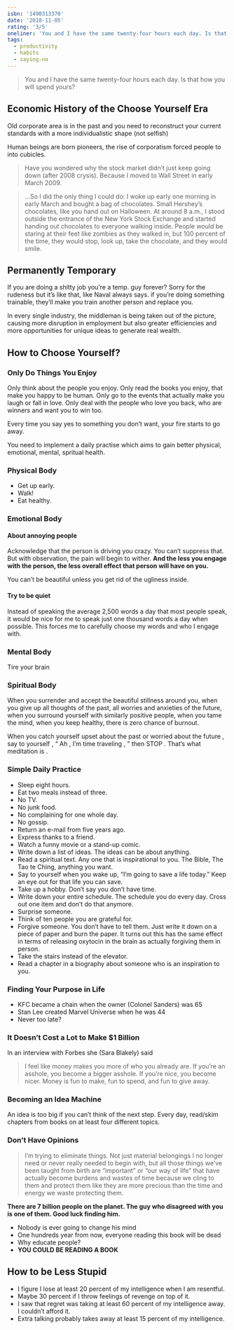 ```yaml
---
isbn: '1490313370'
date: '2018-11-05'
rating: '3/5'
oneliner: 'You and I have the same twenty-four hours each day. Is that how you will spend yours?'
tags:
  - productivity
  - habits
  - saying-no
---
```


> You and I have the same twenty-four hours each day. Is that how you will spend yours?

## Economic History of the Choose Yourself Era

Old corporate area is in the past and you need to reconstruct your current standards with a more individualistic shape (not selfish)

Human beings are born pioneers, the rise of corporatism forced people to into cubicles.

> Have you wondered why the stock market didn’t just keep going down (after 2008 crysis). Because I moved to Wall Street in early March 2009.

> ...So I did the only thing I could do: I woke up early one morning in early March and bought a bag of chocolates. Small Hershey’s chocolates, like you hand out on Halloween. At around 8 a.m., I stood outside the entrance of the New York Stock Exchange and started handing out chocolates to everyone walking inside. People would be staring at their feet like zombies as they walked in, but 100 percent of the time, they would stop, look up, take the chocolate, and they would smile.

## Permanently Temporary

If you are doing a shitty job you’re a temp. guy forever? Sorry for the rudeness but it’s like that, like Naval always says. if you’re doing something trainable, they’ll make you train another person and replace you.

In every single industry, the middleman is being taken out of the picture, causing more disruption in employment but also greater efficiencies and more opportunities for unique ideas to generate real wealth.

## How to Choose Yourself?

### Only Do Things You Enjoy

Only think about the people you enjoy. Only read the books you enjoy, that make you happy to be human. Only go to the events that actually make you laugh or fall in love. Only deal with the people who love you back, who are winners and want you to win too.

Every time you say yes to something you don’t want, your fire starts to go away.

You need to implement a daily practise which aims to gain better physical, emotional, mental, spritual health.

### Physical Body

- Get up early.
- Walk!
- Eat healthy.

### Emotional Body

#### About annoying people

Acknowledge that the person is driving you crazy. You can’t suppress that. But with observation, the pain will begin to wither. **And the less you engage with the person, the less overall effect that person will have on you.**

You can’t be beautiful unless you get rid of the ugliness inside.

#### Try to be quiet

Instead of speaking the average 2,500 words a day that most people speak, it would be nice for me to speak just one thousand words a day when possible. This forces me to carefully choose my words and who I engage with.

### Mental Body

Tire your brain

### Spiritual Body

When you surrender and accept the beautiful stillness around you, when you give up all thoughts of the past, all worries and anxieties of the future, when you surround yourself with similarly positive people, when you tame the mind, when you keep healthy, there is zero chance of burnout.

When you catch yourself upset about the past or worried about the future , say to yourself , “ Ah , I’m time traveling , ” then STOP . That’s what meditation is .

### Simple Daily Practice

- Sleep eight hours.
- Eat two meals instead of three.
- No TV.
- No junk food.
- No complaining for one whole day.
- No gossip.
- Return an e-mail from five years ago.
- Express thanks to a friend.
- Watch a funny movie or a stand-up comic.
- Write down a list of ideas. The ideas can be about anything.
- Read a spiritual text. Any one that is inspirational to you. The Bible, The Tao te Ching, anything you want.
- Say to yourself when you wake up, “I’m going to save a life today.” Keep an eye out for that life you can save.
- Take up a hobby. Don’t say you don’t have time.
- Write down your entire schedule. The schedule you do every day. Cross out one item and don’t do that anymore.
- Surprise someone.
- Think of ten people you are grateful for.
- Forgive someone. You don’t have to tell them. Just write it down on a piece of paper and burn the paper. It turns out this has the same effect in terms of releasing oxytocin in the brain as actually forgiving them in person.
- Take the stairs instead of the elevator.
- Read a chapter in a biography about someone who is an inspiration to you.

### Finding Your Purpose in Life

- KFC became a chain when the owner (Colonel Sanders) was 65
- Stan Lee created Marvel Universe when he was 44
- Never too late?

### It Doesn’t Cost a Lot to Make \$1 Billion

In an interview with Forbes she (Sara Blakely) said

> I feel like money makes you more of who you already are. If you’re an asshole, you become a bigger asshole. If you’re nice, you become nicer. Money is fun to make, fun to spend, and fun to give away.

### Becoming an Idea Machine

An idea is too big if you can’t think of the next step.
Every day, read/skim chapters from books on at least four different topics.

### Don’t Have Opinions

> I’m trying to eliminate things. Not just material belongings I no longer need or never really needed to begin with, but all those things we’ve been taught from birth are “important” or “our way of life” that have actually become burdens and wastes of time because we cling to them and protect them like they are more precious than the time and energy we waste protecting them.

**There are 7 billion people on the planet. The guy who disagreed with you is one of them. Good luck finding him.**

- Nobody is ever going to change his mind
- One hundreds year from now, everyone reading this book will be dead
- Why educate people?
- **YOU COULD BE READING A BOOK**

## How to be Less Stupid

- I figure I lose at least 20 percent of my intelligence when I am resentful.
- Maybe 30 percent if I throw feelings of revenge on top of it.
- I saw that regret was taking at least 60 percent of my intelligence away. I couldn’t afford it.
- Extra talking probably takes away at least 15 percent of my intelligence.
